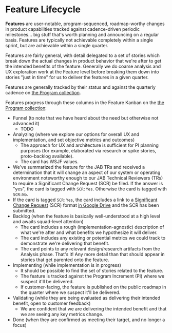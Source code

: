 # Feature Lifecycle

**Features** are user-notable, program-sequenced, roadmap-worthy changes in product capabilities tracked against cadence-driven periodic milestones... big stuff that's worth planning and announcing on a regular basis. Features are typically not achievable completely within a single sprint, but are achievable within a single quarter.

Features are fairly general, with detail delegated to a set of stories which break down the actual changes in product behavior that we're after to get the intended benefits of the feature. Generally we do coarse analysis and UX exploration work at the Feature level before breaking them down into stories "just in time" for us to deliver the features in a given quarter.
 
Features are generally tracked by their status and against the quarterly cadence on [the Program collection](https://favro.com/organization/1e11108a2da81e3bd7153a7a/0b64f44bc57f65052fad8244).

Features progress through these columns in the Feature Kanban on the [the Program collection](https://favro.com/organization/1e11108a2da81e3bd7153a7a/0b64f44bc57f65052fad8244):

- Funnel (to note that we have heard about the need but otherwise not advanced it)
  - TODO
- Analyzing (where we explore our options for overall UX and implementation, and set objective metrics and outcomes)
  - The approach for UX and architecture is sufficient for PI planning purposes (for example, elaborated via research or spike stories, proto-backlog available).
  - The card has WSJF values.
- We've summarized the feature for the JAB TRs and received a determination that it will change an aspect of our system or operating environment noteworthy enough to our JAB Technical Reviewers (TRs) to require a Significant Change Request (SCR) be filed. If the answer is "yes", the card is tagged with `SCR:Yes`. Otherwise the card is tagged with `SCR:No`.
- If the card is tagged `SCR:Yes`, the card includes a link to a [Significant Change Request](https://docs.google.com/a/gsa.gov/document/d/16GaDO1xnHrqEEetbonNpo4P10LlGoDHR-jedqBo1yB8/edit?usp=drive_web) (SCR) format [in Google Drive](https://drive.google.com/drive/folders/0B1cewEqKcWCbU1lSUXhEVUNZWUU) and the SCR has been submitted.
- Backlog (when the feature is basically well-understood at a high level and awaits squad-level attention)
  - The card includes a rough (implementation-agnostic) description of what we're after and what benefits we hypothesize it will deliver.
  - The card includes any existing or potential metrics we could track to demonstrate we're delivering that benefit.
  - The card points to any relevant design/research artifacts from the Analysis phase. That's it! Any more detail than that should appear in stories that get parented onto the feature.
- Implementing (while implementation is in progress)
  - It should be possible to find the set of stories related to the feature.
  - The feature is tracked against the Program Increment (PI) where we suspect it'll be delivered.
  - If customer-facing, the feature is published on the public roadmap in the quarter where we suspect it'll be delivered.
- Validating (while they are being evaluated as delivering their intended benefit, open to customer feedback)
  - We are confident that we are delivering the intended benefit and that we are seeing any key metrics change.
- Done (when they are confirmed as meeting their target, and no longer a focus)

